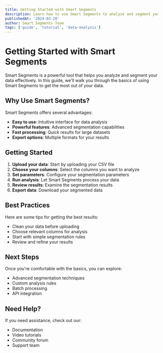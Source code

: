 ```yaml
---
title: Getting Started with Smart Segments
description: Learn how to use Smart Segments to analyze and segment your data effectively.
publishedAt: '2024-03-20'
author: Smart Segments Team
tags: ['guide', 'tutorial', 'data-analysis']
---
```


# Getting Started with Smart Segments

Smart Segments is a powerful tool that helps you analyze and segment your data effectively. In this guide, we'll walk you through the basics of using Smart Segments to get the most out of your data.

## Why Use Smart Segments?

Smart Segments offers several advantages:

- **Easy to use**: Intuitive interface for data analysis
- **Powerful features**: Advanced segmentation capabilities
- **Fast processing**: Quick results for large datasets
- **Export options**: Multiple formats for your results

## Getting Started

1. **Upload your data**: Start by uploading your CSV file
2. **Choose your columns**: Select the columns you want to analyze
3. **Set parameters**: Configure your segmentation parameters
4. **Run analysis**: Let Smart Segments process your data
5. **Review results**: Examine the segmentation results
6. **Export data**: Download your segmented data

## Best Practices

Here are some tips for getting the best results:

- Clean your data before uploading
- Choose relevant columns for analysis
- Start with simple segmentation rules
- Review and refine your results

## Next Steps

Once you're comfortable with the basics, you can explore:

- Advanced segmentation techniques
- Custom analysis rules
- Batch processing
- API integration

## Need Help?

If you need assistance, check out our:

- Documentation
- Video tutorials
- Community forum
- Support team